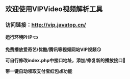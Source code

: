 ## 欢迎使用VIPVideo视频解析工具

### 访问链接：<http://vip.javatop.cn/>

**运行环境PHP:point_left:**

**免费播放爱奇艺/优酷/腾讯等视频网站VIP视频:smirk:**

**可自行修改index.php中接口地址，添加/修复新的播放接口:movie_camera:**

**带一键自动领取支付宝红包:moneybag:功能**
